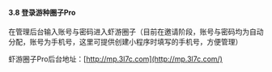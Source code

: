#### 3.8 登录游种圈子Pro

在管理后台输入账号与密码进入虾游圈子（目前在邀请阶段，账号与密码均为自动分配，账号为手机号，这里可提供创建小程序时填写的手机号，方便管理）

虾游圈子Pro后台地址：[http://mp.3l7c.com](http://mp.3l7c.com/)